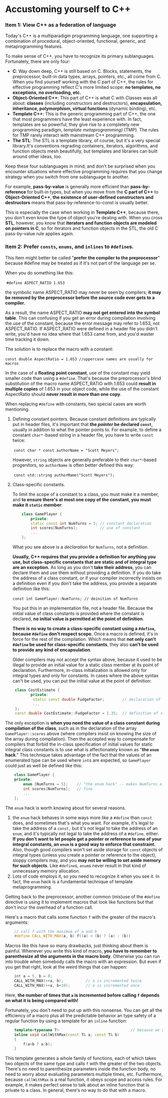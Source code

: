 # Accustoming yourself to C++

### Item 1:  View C++ as a federation of language

Today's C++ is a multiparadigm programming language, one supporting a combination of procedural, object-oriented, functional, generic, and metaprogramming features.

To make sense of C++, you have to recognize its primary sublanguages. Fortunately, there are only four:

* **C**: Way down deep, C++ is still based on C. Blocks, statements, the preprocessor, built-in data types, arrays, pointers, etc., all come from C. When you find yourself working with the C part of C++, the rules for effective programming reflect C's more limited scope: **no templates, no exceptions, no overloading, etc.**
* **Object-Oriented C++**: This part of C++ is what C with Classes was all about: **classes** (including constructors and destructors), **encapsulation, inheritance, polymorphism, virtual functions** (dynamic binding), etc. 
* **Template C++**: This is the generic programming part of C++, the one that most programmers have the least experience with. In fact, templates are so powerful, they give rise to a completely new programming paradigm, *template metaprogramming)* (TMP). The rules for TMP rarely interact with mainstream C++ programming.
* **The STL**: The STL is a template library, of course, but it's a very special library.It's conventions regrading containers, iterators, algorithms, and function objects mesh beautifully, but templates and libraries can built around other ideas, too.

Keep these four sublanguages in mind, and don't be surprised when you encounter situations where effective programming requires that you change strategy when you switch from one sublanguage to another.

For example, **pass-by-value** is generally more efficient than **pass-by-reference** for built-in types, but when you move from the **C part of C++** to **Object-Oriented C++**, **the existence of user-defined constructors and destructors** means that pass-by-reference-to-const is usually better.

This is especially the case when working in **Template C++**, because there, you don't even know the type of object you're dealing with. When you cross **STL**, however, you know that **iterators and function objects are modeled on pointers in C**, so for iterators and function objects in the STL, the old C pass-by-value rule applies again.



### Item 2: Prefer `consts`, `enums`, and `inlines` to `#define`s.

This Item might better be called "**prefer the compiler to the preprocessor**" because #define may be treated as if it's not part of the language per se.

When you do something like this:

​	`#define ASPECT_RATIO 1.653`

the symbolic name ASPECT_RATIO may never be seen by compilers; **it may be removed by the preprocessor before the source code ever gets to a compiler.**

As a result, the name ASPECT_RATIO **may not get entered into the symbol table**. This can confusing if you get an error during compilation involving the use of the constant, because the error message may refer to 1.653, not ASPECT_RATIO. If ASPECT_RATIO were defined in a header file you didn't write, you'd have no idea where that 1.653 came from, and you'd waster time tracking it down. 

The solution is to replace the macro with a constant:

​	`const double AspectRatio = 1.653 //uppercase names are usually for macros`

In the case of a **floating point constant**, use of the constant may yield smaller code than using a `#define`. That's because the preprocessor's blind substitution of the macro name ASPECT_RATIO with 1.653 could **result in multiple copies** of 1.653 in your object code, while the use of the constant AspectRatio should **never result in more than one copy**.

When replacing `#define` with constants, two special cases are worth mentioning. 

1. Defining constant pointers.
   Because constant definitions are typically put in header files, it's important that **the *pointer* be declared `const`**, usually in addition to what the pointer points to. For example, to define a constant `char*-`based string in a header file, you have to write `const` twice:

   ​	`const char * const authorName = "Scott Meyers";`

   However, `string` objects are generally preferable to their `char*`-based progenitors, so `authorName` is often better defined this way:

   ​	`const std::string authorMame("Scott Meyers");`

2. Class-specific constants.

   To limit the scope of a constant to a class, you must make it a member, and **to ensure there's at most one copy of the constant, you must make it `static` member**:

   ```c++
       class GamePlayer {
           private:
           static const int NumTurns = 5; // constant declaration
           int scores[NumTurns];          // use of constant
           ...
       };
   ```

   What you see above is a *declaration* for `NumTurns`, not a definition.

   **Usually, C++ requires that you provide a definition for anything you use, but class-specific constants that are static and of integral type are an exception.** As long as you don't **take their address**, you can declare them and use them without providing a definition. If you do take the address of a class constant, or if your compiler incorrectly insists on a definition even if you don't take the address, you provide a separate definition like this:

   ​	`const int GamePlayer::NumTurns; // deinition of NumTurns`

   You put this in an implementation file, not a header file. Because the initial value of class constants is provided where the constant is declared, **no initial value is permitted at the point of definition**.

   

   **There is no way to create a class-specific constant using a `#define`, because `#define` don't respect scope.** Once a macro is defined, it's in force for the rest of the compilation. Which means that **not only can't `#define` be used for class-specific constants**, they also **can't be used to provide any kind of encapsulation**. 

   

   Older compilers may not accept the syntax above, because it used to be illegal to provide an initial value for a static class member at its point of declaration. Furthermore, in-class initialization is allowed only for integral types and only for constants. In cases where the above syntax can't be used, you can put the initial value at the point of definition:

   ```c++
   	class CostEstimate {
           private:
           	static const double FudgeFactor;		// declaration of static class constant; goes in header file
           	...									
   	};
   	const double CostEstimate::FudgeFactor = 1.35;  // definition of static class constant; goes in impl. file
   ```



The only exception is **when you need the value of a class constant during compilation of the class**, such as in the declaration of the array `GamePlayer::scores` above (where compilers insist on knowing the size of the array during compilation). Then the accepted way to compensate for compilers that forbid the in-class specification of initial values for static integral class constants is to use what is affectionately known as "**the `enum` hack**." This technique takes advantage of the fact that the values of an enumerated type can be used where `int`s are expected, so `GamePlayer` could just as well be defined like this:

```c++
	class GamePlayer {
    private:
        enum {NumTurns = 5};	// "the enum hack" -- makes NumTurns a symbolic name for 5
       	int scores[NumTurns];	// fine
        ...
    };
```

The `enum` hack is worth knowing about for several reasons.

1. the `enum` hack behaves in some ways more like a `#define` than `const` does, and sometimes that's what you want. For example, it's legal to take the address of a `const,` but it's not legal to take the address of an `enum`, and it's typically not legal to take the address of a `#define`, either. **If you don't want to let people get a pointer or reference to one of your integral constants, an `enum` is a good way to enforce that constraint.** Also, though good compilers won't set aside storage for `const` objects of integral types (unless you create a pointer or reference to the object), sloppy compilers may, and you **may not be willing to set aside memory for such objects**. Like `#define`s, `enum`s never result in that kind of unnecessary memory allocation.
2. Lots of code employs it, so you need to recognize it when you see it. In fact, the `enum` hack is a fundamental technique of template metaprogramming.



Getting back to the preprocessor, another common (mis)use of the `#define` directive is using it to implement macros that look like functions but that don't incur the overhead of a function call. 

Here's a macro that calls some function `f` with the greater of the macro's arguments:

```c++
	// call f with the maximum of a and b
	#define CALL_WITH_MAX(a, b) f((a) > (b) ? (a) : (b))
```

Macros like this have so many drawbacks, just thinking about them is painful. Whenever you write this kind of macro, **you have to remember to parenthesize all the arguments in the macro body**. Otherwise you can run into trouble when somebody calls the macro with an expression. But even if you get that right, look at the weird things that can happen:

```c++
	int a = 5, b = 0;
	CALL_WITH_MAX(++a, b);			// a is incremented twice
	CALL_WITH_MAX(++a, b+10);		// a is incremented once
```

Here, **the number of times that `a` is incremented before calling `f` depends on what it is being compared with!**

Fortunately, you don't need to put up with this nonsense. You can get all the efficiency of a macro plus all the predictable behavior an type safety of a regular function by using a template for an `inline` function:

```c++
	template<typename T>								// because we don't know what T is, we pass by reference-to-const
	inline void callWithMax(const T& a, const T& b)
	{
        f(a>b ? a:b);
    }
```

This template generates a whole family of functions, each of which takes two objects of the same type and calls `f` with the greater of the two objects. There's no need to parenthesize parameters inside the function body, no need to worry about evaluating parameters multiple times, etc. Furthermore, because `callWithMax` is a real function, it obeys scope and access rules. For example, it makes perfect sense to talk about an inline function that is private to a class. In general, there's no way to do that with a macro. 

